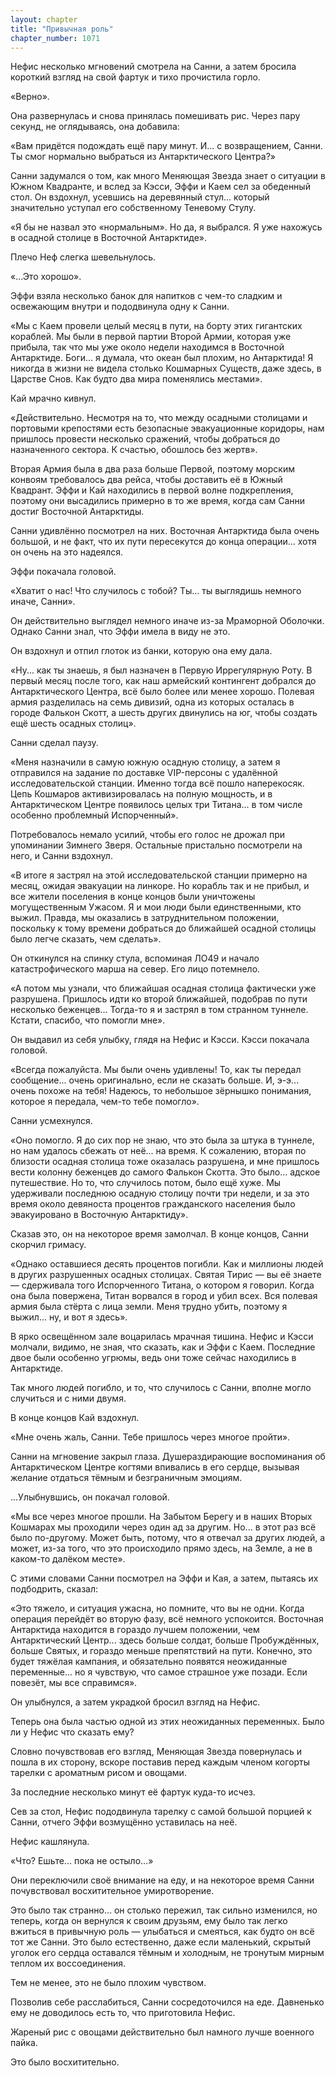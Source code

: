 ```yaml
---
layout: chapter
title: "Привычная роль"
chapter_number: 1071
---
```


Нефис несколько мгновений смотрела на Санни, а затем бросила короткий взгляд на свой фартук и тихо прочистила горло.

«Верно».

Она развернулась и снова принялась помешивать рис. Через пару секунд, не оглядываясь, она добавила:

«Вам придётся подождать ещё пару минут. И... с возвращением, Санни. Ты смог нормально выбраться из Антарктического Центра?»

Санни задумался о том, как много Меняющая Звезда знает о ситуации в Южном Квадранте, и вслед за Кэсси, Эффи и Каем сел за обеденный стол. Он вздохнул, усевшись на деревянный стул... который значительно уступал его собственному Теневому Стулу.

«Я бы не назвал это «нормальным». Но да, я выбрался. Я уже нахожусь в осадной столице в Восточной Антарктиде».

Плечо Неф слегка шевельнулось.

«...Это хорошо».

Эффи взяла несколько банок для напитков с чем-то сладким и освежающим внутри и пододвинула одну к Санни.

«Мы с Каем провели целый месяц в пути, на борту этих гигантских кораблей. Мы были в первой партии Второй Армии, которая уже прибыла, так что мы уже около недели находимся в Восточной Антарктиде. Боги... я думала, что океан был плохим, но Антарктида! Я никогда в жизни не видела столько Кошмарных Существ, даже здесь, в Царстве Снов. Как будто два мира поменялись местами».

Кай мрачно кивнул.

«Действительно. Несмотря на то, что между осадными столицами и портовыми крепостями есть безопасные эвакуационные коридоры, нам пришлось провести несколько сражений, чтобы добраться до назначенного сектора. К счастью, обошлось без жертв».

Вторая Армия была в два раза больше Первой, поэтому морским конвоям требовалось два рейса, чтобы доставить её в Южный Квадрант. Эффи и Кай находились в первой волне подкрепления, поэтому они высадились примерно в то же время, когда сам Санни достиг Восточной Антарктиды.

Санни удивлённо посмотрел на них. Восточная Антарктида была очень большой, и не факт, что их пути пересекутся до конца операции... хотя он очень на это надеялся.

Эффи покачала головой.

«Хватит о нас! Что случилось с тобой? Ты... ты выглядишь немного иначе, Санни».

Он действительно выглядел немного иначе из-за Мраморной Оболочки. Однако Санни знал, что Эффи имела в виду не это.

Он вздохнул и отпил глоток из банки, которую она ему дала.

«Ну... как ты знаешь, я был назначен в Первую Иррегулярную Роту. В первый месяц после того, как наш армейский контингент добрался до Антарктического Центра, всё было более или менее хорошо. Полевая армия разделилась на семь дивизий, одна из которых осталась в городе Фалькон Скотт, а шесть других двинулись на юг, чтобы создать ещё шесть осадных столиц».

Санни сделал паузу.

«Меня назначили в самую южную осадную столицу, а затем я отправился на задание по доставке VIP-персоны с удалённой исследовательской станции. Именно тогда всё пошло наперекосяк. Цепь Кошмаров активизировалась на полную мощность, и в Антарктическом Центре появилось целых три Титана... в том числе особенно проблемный Испорченный».

Потребовалось немало усилий, чтобы его голос не дрожал при упоминании Зимнего Зверя. Остальные пристально посмотрели на него, и Санни вздохнул.

«В итоге я застрял на этой исследовательской станции примерно на месяц, ожидая эвакуации на линкоре. Но корабль так и не прибыл, и все жители поселения в конце концов были уничтожены могущественным Ужасом. Я и мои люди были единственными, кто выжил. Правда, мы оказались в затруднительном положении, поскольку к тому времени добраться до ближайшей осадной столицы было легче сказать, чем сделать».

Он откинулся на спинку стула, вспоминая ЛО49 и начало катастрофического марша на север. Его лицо потемнело.

«А потом мы узнали, что ближайшая осадная столица фактически уже разрушена. Пришлось идти ко второй ближайшей, подобрав по пути несколько беженцев... Тогда-то я и застрял в том странном туннеле. Кстати, спасибо, что помогли мне».

Он выдавил из себя улыбку, глядя на Нефис и Кэсси. Кэсси покачала головой.

«Всегда пожалуйста. Мы были очень удивлены! То, как ты передал сообщение... очень оригинально, если не сказать больше. И, э-э... очень похоже на тебя! Надеюсь, то небольшое зёрнышко понимания, которое я передала, чем-то тебе помогло».

Санни усмехнулся.

«Оно помогло. Я до сих пор не знаю, что это была за штука в туннеле, но нам удалось сбежать от неё... на время. К сожалению, вторая по близости осадная столица тоже оказалась разрушена, и мне пришлось вести колонну беженцев до самого Фалькон Скотта. Это было... адское путешествие. Но то, что случилось потом, было ещё хуже. Мы удерживали последнюю осадную столицу почти три недели, и за это время около девяноста процентов гражданского населения было эвакуировано в Восточную Антарктиду».

Сказав это, он на некоторое время замолчал. В конце концов, Санни скорчил гримасу.

«Однако оставшиеся десять процентов погибли. Как и миллионы людей в других разрушенных осадных столицах. Святая Тирис — вы её знаете — сдерживала того Испорченного Титана, о котором я говорил. Когда она была повержена, Титан ворвался в город и убил всех. Вся полевая армия была стёрта с лица земли. Меня трудно убить, поэтому я выжил... ну, и вот я здесь».

В ярко освещённом зале воцарилась мрачная тишина. Нефис и Кэсси молчали, видимо, не зная, что сказать, как и Эффи с Каем. Последние двое были особенно угрюмы, ведь они тоже сейчас находились в Антарктиде.

Так много людей погибло, и то, что случилось с Санни, вполне могло случиться и с ними двумя.

В конце концов Кай вздохнул.

«Мне очень жаль, Санни. Тебе пришлось через многое пройти».

Санни на мгновение закрыл глаза. Душераздирающие воспоминания об Антарктическом Центре когтями впивались в его сердце, вызывая желание отдаться тёмным и безграничным эмоциям.

...Улыбнувшись, он покачал головой.

«Мы все через многое прошли. На Забытом Берегу и в наших Вторых Кошмарах мы проходили через один ад за другим. Но... в этот раз всё было по-другому. Может быть, потому, что я отвечал за других людей, а может, из-за того, что это происходило прямо здесь, на Земле, а не в каком-то далёком месте».

С этими словами Санни посмотрел на Эффи и Кая, а затем, пытаясь их подбодрить, сказал:

«Это тяжело, и ситуация ужасна, но помните, что вы не одни. Когда операция перейдёт во вторую фазу, всё немного успокоится. Восточная Антарктида находится в гораздо лучшем положении, чем Антарктический Центр... здесь больше солдат, больше Пробуждённых, больше Святых, и гораздо меньше препятствий на пути. Конечно, это будет тяжёлая кампания, и обязательно появятся неожиданные переменные... но я чувствую, что самое страшное уже позади. Если повезёт, мы все справимся».

Он улыбнулся, а затем украдкой бросил взгляд на Нефис.

Теперь она была частью одной из этих неожиданных переменных. Было ли у Нефис что сказать ему?

Словно почувствовав его взгляд, Меняющая Звезда повернулась и пошла в их сторону, вскоре поставив перед каждым членом когорты тарелки с ароматным рисом и овощами.

За последние несколько минут её фартук куда-то исчез.

Сев за стол, Нефис пододвинула тарелку с самой большой порцией к Санни, отчего Эффи возмущённо уставилась на неё.

Нефис кашлянула.

«Что? Ешьте... пока не остыло...»

Они переключили своё внимание на еду, и на некоторое время Санни почувствовал восхитительное умиротворение.

Это было так странно... он столько пережил, так сильно изменился, но теперь, когда он вернулся к своим друзьям, ему было так легко вжиться в привычную роль — улыбаться и смеяться, как будто он всё тот же Санни. Это было естественно, даже если маленький, скрытый уголок его сердца оставался тёмным и холодным, не тронутым мирным теплом их воссоединения.

Тем не менее, это не было плохим чувством.

Позволив себе расслабиться, Санни сосредоточился на еде. Давненько ему не доводилось есть то, что приготовила Нефис.

Жареный рис с овощами действительно был намного лучше военного пайка.

Это было восхитительно.